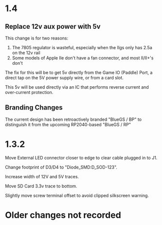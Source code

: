 # 1.4

## Replace 12v aux power with 5v

This change is for two reasons:

1) The 7805 regulator is wasteful, especially when the IIgs only has 2.5a on the 12v rail
2) Some models of Apple IIe don't have a fan connector, and most II/II+'s don't

The fix for this will be to get 5v directly from the Game IO (Paddle) Port, a direct tap on the 5V power supply wire, or from a card slot.

This 5v will be used directly via an IC that performs reverse current and over-current protection.

## Branding Changes

The current design has been retroactively branded "BlueGS / BP" to distinguish it from the upcoming RP2040-based "BlueGS / RP"

# 1.3.2

Move External LED connector closer to edge to clear cable plugged in to J1.

Change footprint of D3/D4 to "Diode_SMD:D_SOD-123".

Increase width of 12V and 5V traces.

Move SD Card 3.3v trace to bottom.

Slightly move screw terminal offset to avoid clipped silkscreen warning.

# Older changes not recorded
